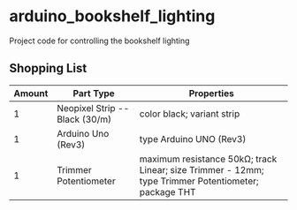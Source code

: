 # arduino_bookshelf_lighting
Project code for controlling the bookshelf lighting


</table>
<h2>Shopping List</h2>
<table>
  <thead>
	<tr>
    <th>Amount</th>
    <th>Part Type</th>
    <th>Properties</th>
    </tr>
  </thead>
  <tbody>
<tr>
    <td>1</td>
    <td>Neopixel Strip -- Black (30/m)</td>
    <td class="props">color black; variant strip</td>
</tr><tr>
    <td>1</td>
    <td>Arduino Uno (Rev3)</td>
    <td class="props">type Arduino UNO (Rev3)</td>
</tr><tr>
    <td>1</td>
    <td>Trimmer Potentiometer</td>
    <td class="props">maximum resistance 50kΩ; track Linear; size Trimmer - 12mm; type Trimmer Potentiometer; package THT</td>
</tr>
  </tbody>
</table>
